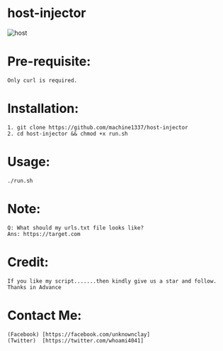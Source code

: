 # host-injector
![host](https://user-images.githubusercontent.com/82051128/120697362-0d8fdc80-c4c7-11eb-944c-04142b82e37c.png)

# Pre-requisite:
    Only curl is required.
    
# Installation:
    1. git clone https://github.com/machine1337/host-injector
    2. cd host-injector && chmod +x run.sh
    
# Usage:
    ./run.sh

# Note:
    Q: What should my urls.txt file looks like?
    Ans: https://target.com
    
# Credit:
    If you like my script.......then kindly give us a star and follow. Thanks in Advance
    
# Contact Me:
    (Facebook) [https://facebook.com/unknownclay]
    (Twitter)  [https://twitter.com/whoami4041]
